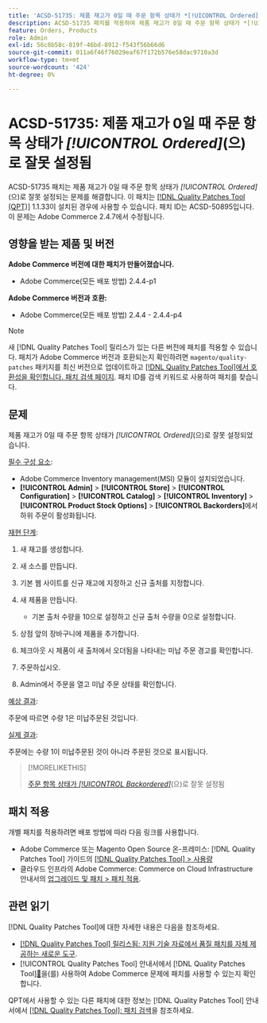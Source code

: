 ```yaml
---
title: 'ACSD-51735: 제품 재고가 0일 때 주문 항목 상태가 *[!UICONTROL Ordered]*(으)로 잘못 설정됨'
description: ACSD-51735 패치를 적용하여 제품 재고가 0일 때 주문 항목 상태가 *[!UICONTROL Ordered]*(으)로 잘못 설정되는 Adobe Commerce 문제를 해결합니다.
feature: Orders, Products
role: Admin
exl-id: 56c8b58c-819f-46bd-8912-f543f56b66d6
source-git-commit: 011a6f46f76029eaf67f172b576e58dac9710a3d
workflow-type: tm+mt
source-wordcount: '424'
ht-degree: 0%

---
```


# ACSD-51735: 제품 재고가 0일 때 주문 항목 상태가 *[!UICONTROL Ordered]*(으)로 잘못 설정됨

ACSD-51735 패치는 제품 재고가 0일 때 주문 항목 상태가 *[!UICONTROL Ordered]*(으)로 잘못 설정되는 문제를 해결합니다. 이 패치는 [[!DNL Quality Patches Tool (QPT)]](https://experienceleague.adobe.com/en/docs/commerce-operations/tools/quality-patches-tool/quality-patches-tool-to-self-serve-quality-patches) 1.1.33이 설치된 경우에 사용할 수 있습니다. 패치 ID는 ACSD-50895입니다. 이 문제는 Adobe Commerce 2.4.7에서 수정됩니다.

## 영향을 받는 제품 및 버전

**Adobe Commerce 버전에 대한 패치가 만들어졌습니다.**

* Adobe Commerce(모든 배포 방법) 2.4.4-p1

**Adobe Commerce 버전과 호환:**

* Adobe Commerce(모든 배포 방법) 2.4.4 - 2.4.4-p4

>[!NOTE]
>
>새 [!DNL Quality Patches Tool] 릴리스가 있는 다른 버전에 패치를 적용할 수 있습니다. 패치가 Adobe Commerce 버전과 호환되는지 확인하려면 `magento/quality-patches` 패키지를 최신 버전으로 업데이트하고 [[!DNL Quality Patches Tool]에서 호환성을 확인합니다. 패치 검색 페이지](https://experienceleague.adobe.com/tools/commerce-quality-patches/index.html). 패치 ID를 검색 키워드로 사용하여 패치를 찾습니다.

## 문제

제품 재고가 0일 때 주문 항목 상태가 *[!UICONTROL Ordered]*(으)로 잘못 설정되었습니다.

<u>필수 구성 요소</u>:

* Adobe Commerce Inventory management(MSI) 모듈이 설치되었습니다.
* **[!UICONTROL Admin]** > **[!UICONTROL Store]** > **[!UICONTROL Configuration]** > **[!UICONTROL Catalog]** > **[!UICONTROL Inventory]** > **[!UICONTROL Product Stock Options]** > **[!UICONTROL Backorders]**&#x200B;에서 하위 주문이 활성화됩니다.

<u>재현 단계</u>:

1. 새 재고를 생성합니다.
1. 새 소스를 만듭니다.
1. 기본 웹 사이트를 신규 재고에 지정하고 신규 출처를 지정합니다.
1. 새 제품을 만듭니다.

   * 기본 출처 수량을 10으로 설정하고 신규 출처 수량을 0으로 설정합니다.

1. 상점 앞의 장바구니에 제품을 추가합니다.
1. 체크아웃 시 제품이 새 출처에서 오더됨을 나타내는 미납 주문 경고를 확인합니다.
1. 주문하십시오.
1. Admin에서 주문을 열고 미납 주문 상태를 확인합니다.

<u>예상 결과</u>:

주문에 따르면 수량 1은 미납주문된 것입니다.

<u>실제 결과</u>:

주문에는 수량 1이 미납주문된 것이 아니라 주문된 것으로 표시됩니다.

>[!MORELIKETHIS]
>
>[주문 항목 상태가 *[!UICONTROL Backordered]*](/help/tools/quality-patches-tool/patches-available-in-qpt/v1-1-33/acsd-51408-order-item-status-is-set-to-backordered.md)(으)로 잘못 설정됨

## 패치 적용

개별 패치를 적용하려면 배포 방법에 따라 다음 링크를 사용합니다.

* Adobe Commerce 또는 Magento Open Source 온-프레미스: [!DNL Quality Patches Tool] 가이드의 [[!DNL Quality Patches Tool] > 사용량](/help/tools/quality-patches-tool/usage.md)
* 클라우드 인프라의 Adobe Commerce: Commerce on Cloud Infrastructure 안내서의 [업그레이드 및 패치 > 패치 적용](https://experienceleague.adobe.com/docs/commerce-cloud-service/user-guide/develop/upgrade/apply-patches.html).

## 관련 읽기

[!DNL Quality Patches Tool]에 대한 자세한 내용은 다음을 참조하세요.

* [[!DNL Quality Patches Tool] 릴리스됨: 지원 기술 자료에서 품질 패치를 자체 제공하는 새로운 도구](https://experienceleague.adobe.com/en/docs/commerce-operations/tools/quality-patches-tool/quality-patches-tool-to-self-serve-quality-patches).
* [!UICONTROL Quality Patches Tool] 안내서에서  [!DNL Quality Patches Tool][&#128279;](/help/tools/quality-patches-tool/patches-available-in-qpt/check-patch-for-magento-issue-with-magento-quality-patches.md)을(를) 사용하여 Adobe Commerce 문제에 패치를 사용할 수 있는지 확인합니다.


QPT에서 사용할 수 있는 다른 패치에 대한 정보는 [!DNL Quality Patches Tool] 안내서에서 [[!DNL Quality Patches Tool]: 패치 검색](https://experienceleague.adobe.com/tools/commerce-quality-patches/index.html)을 참조하세요.
